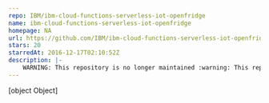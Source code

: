 ```yaml
---
repo: IBM/ibm-cloud-functions-serverless-iot-openfridge
name: ibm-cloud-functions-serverless-iot-openfridge
homepage: NA
url: https://github.com/IBM/ibm-cloud-functions-serverless-iot-openfridge
stars: 20
starredAt: 2016-12-17T02:10:52Z
description: |-
    WARNING: This repository is no longer maintained :warning: This repository will not be updated. The repository will be kept available in read-only mode. See https://developer.ibm.com/code/patterns/ for the latest patterns.
---
```


[object Object]
